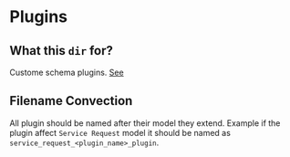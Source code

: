 # Plugins

## What this `dir` for?
Custome schema plugins. [See](http://mongoosejs.com/docs/plugins.html)

## Filename Convection
All plugin should be named after their model they extend. Example if the plugin affect `Service Request` model it should be named as `service_request_<plugin_name>_plugin`.
